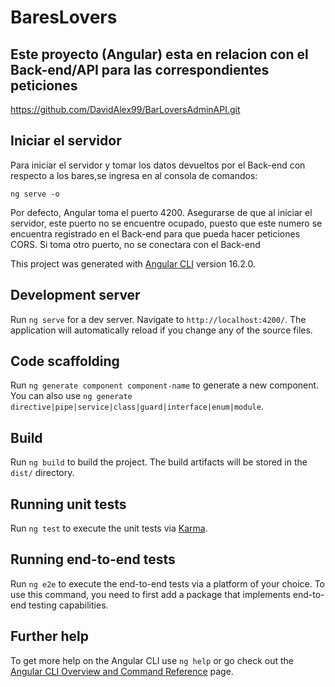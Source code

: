 # BaresLovers

## Este proyecto (Angular) esta en relacion con el Back-end/API para las correspondientes peticiones
https://github.com/DavidAlex99/BarLoversAdminAPI.git

## Iniciar el servidor
Para iniciar el servidor y tomar los datos devueltos por el Back-end con respecto a los bares,se ingresa en al consola de comandos:
```
ng serve -o
```

Por defecto, Angular toma el puerto 4200.
Asegurarse de que al iniciar  el servidor, este puerto no se encuentre ocupado, puesto que este numero se encuentra registrado en el Back-end para que pueda hacer peticiones CORS.
Si toma otro puerto, no se conectara con el Back-end

This project was generated with [Angular CLI](https://github.com/angular/angular-cli) version 16.2.0.

## Development server

Run `ng serve` for a dev server. Navigate to `http://localhost:4200/`. The application will automatically reload if you change any of the source files.

## Code scaffolding

Run `ng generate component component-name` to generate a new component. You can also use `ng generate directive|pipe|service|class|guard|interface|enum|module`.

## Build

Run `ng build` to build the project. The build artifacts will be stored in the `dist/` directory.

## Running unit tests

Run `ng test` to execute the unit tests via [Karma](https://karma-runner.github.io).

## Running end-to-end tests

Run `ng e2e` to execute the end-to-end tests via a platform of your choice. To use this command, you need to first add a package that implements end-to-end testing capabilities.

## Further help

To get more help on the Angular CLI use `ng help` or go check out the [Angular CLI Overview and Command Reference](https://angular.io/cli) page.
